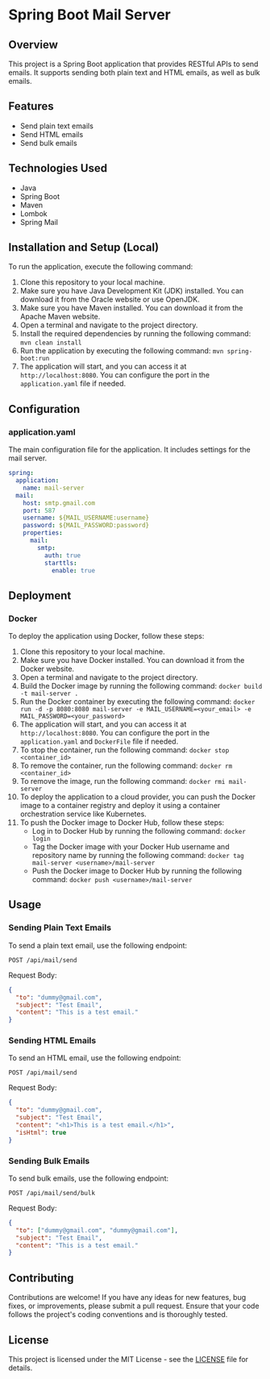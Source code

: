 # Spring Boot Mail Server

## Overview
This project is a Spring Boot application that provides RESTful APIs to send emails. It supports sending both plain text and HTML emails, as well as bulk emails.

## Features
- Send plain text emails
- Send HTML emails
- Send bulk emails

## Technologies Used
- Java
- Spring Boot
- Maven
- Lombok
- Spring Mail

## Installation and Setup (Local)
To run the application, execute the following command:

1. Clone this repository to your local machine.
2. Make sure you have Java Development Kit (JDK) installed. You can download it from the Oracle website or use OpenJDK.
3. Make sure you have Maven installed. You can download it from the Apache Maven website.
4. Open a terminal and navigate to the project directory.
5. Install the required dependencies by running the following command: ```mvn clean install```
6. Run the application by executing the following command: ```mvn spring-boot:run```
7. The application will start, and you can access it at `http://localhost:8080`. You can configure the port in the `application.yaml` file if needed.

## Configuration
### application.yaml
The main configuration file for the application. It includes settings for the mail server.

```yaml
spring:
  application:
    name: mail-server
  mail:
    host: smtp.gmail.com
    port: 587
    username: ${MAIL_USERNAME:username}
    password: ${MAIL_PASSWORD:password}
    properties:
      mail:
        smtp:
          auth: true
          starttls:
            enable: true
```


## Deployment

### Docker
To deploy the application using Docker, follow these steps:

1. Clone this repository to your local machine.
2. Make sure you have Docker installed. You can download it from the Docker website.
3. Open a terminal and navigate to the project directory.
4. Build the Docker image by running the following command: ```docker build -t mail-server .```
5. Run the Docker container by executing the following command: ```docker run -d -p 8080:8080 mail-server -e MAIL_USERNAME=<your_email> -e MAIL_PASSWORD=<your_password>```
6. The application will start, and you can access it at `http://localhost:8080`. You can configure the port in the `application.yaml` and `DockerFile` file if needed.
7. To stop the container, run the following command: ```docker stop <container_id>```
8. To remove the container, run the following command: ```docker rm <container_id>```
9. To remove the image, run the following command: ```docker rmi mail-server```
10. To deploy the application to a cloud provider, you can push the Docker image to a container registry and deploy it using a container orchestration service like Kubernetes.
11. To push the Docker image to Docker Hub, follow these steps:
    - Log in to Docker Hub by running the following command: ```docker login```
    - Tag the Docker image with your Docker Hub username and repository name by running the following command: ```docker tag mail-server <username>/mail-server```
    - Push the Docker image to Docker Hub by running the following command: ```docker push <username>/mail-server```

## Usage

### Sending Plain Text Emails
To send a plain text email, use the following endpoint:

```http
POST /api/mail/send
```

Request Body:

```json
{
  "to": "dummy@gmail.com",
  "subject": "Test Email",
  "content": "This is a test email."
}
```

### Sending HTML Emails
To send an HTML email, use the following endpoint:

```http
POST /api/mail/send
```

Request Body:

```json
{
  "to": "dummy@gmail.com",
  "subject": "Test Email",
  "content": "<h1>This is a test email.</h1>",
  "isHtml": true
}
```

### Sending Bulk Emails
To send bulk emails, use the following endpoint:

```http
POST /api/mail/send/bulk
```

Request Body:

```json
{
  "to": ["dummy@gmail.com", "dummy@gmail.com"],
  "subject": "Test Email",
  "content": "This is a test email."
}
```

## Contributing
Contributions are welcome! If you have any ideas for new features, bug fixes, or improvements, please submit a pull request. Ensure that your code follows the project's coding conventions and is thoroughly tested.

## License
This project is licensed under the MIT License - see the [LICENSE](LICENSE) file for details.

